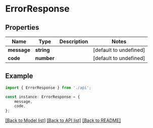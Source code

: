 # ErrorResponse


## Properties

Name | Type | Description | Notes
------------ | ------------- | ------------- | -------------
**message** | **string** |  | [default to undefined]
**code** | **number** |  | [default to undefined]

## Example

```typescript
import { ErrorResponse } from './api';

const instance: ErrorResponse = {
    message,
    code,
};
```

[[Back to Model list]](../README.md#documentation-for-models) [[Back to API list]](../README.md#documentation-for-api-endpoints) [[Back to README]](../README.md)
